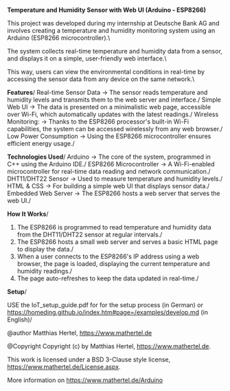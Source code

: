 **Temperature and Humidity Sensor with Web UI (Arduino - ESP8266)**

This project was developed during my internship at Deutsche Bank AG and involves creating a temperature and humidity monitoring system using an Arduino (ESP8266 microcontroller).\

The system collects real-time temperature and humidity data from a sensor, and displays it on a simple, user-friendly web interface.\

This way, users can view the environmental conditions in real-time by accessing the sensor data from any device on the same network.\

**Features**/
Real-time Sensor Data -> The sensor reads temperature and humidity levels and transmits them to the web server and interface./
Simple Web UI -> The data is presented on a minimalistic web page, accessible over Wi-Fi, which automatically updates with the latest readings./
Wireless Monitoring: -> Thanks to the ESP8266 processor's built-in Wi-Fi capabilities, the system can be accessed wirelessly from any web browser./
Low Power Consumption -> Using the ESP8266 microcontroller ensures efficient energy usage./

**Technologies Used**/
Arduino -> The core of the system, programmed in C++ using the Arduino IDE./
ESP8266 Microcontroller -> A Wi-Fi-enabled microcontroller for real-time data reading and network communication./
DHT11/DHT22 Sensor -> Used to measure temperature and humidity levels./
HTML & CSS -> For building a simple web UI that displays sensor data./
Embedded Web Server -> The ESP8266 hosts a web server that serves the web UI./

**How It Works**/
1. The ESP8266 is programmed to read temperature and humidity data from the DHT11/DHT22 sensor at regular intervals./
2. The ESP8266 hosts a small web server and serves a basic HTML page to display the data./
3. When a user connects to the ESP8266's IP address using a web browser, the page is loaded, displaying the current temperature and humidity readings./
4. The page auto-refreshes to keep the data updated in real-time./

**Setup**/

USE the IoT_setup_guide.pdf for for the setup process (in German) or https://homeding.github.io/index.htm#page=/examples/develop.md (in English)/

@author Matthias Hertel, https://www.mathertel.de  

@Copyright Copyright (c) by Matthias Hertel, https://www.mathertel.de.  
  
This work is licensed under a BSD 3-Clause style license,
https://www.mathertel.de/License.aspx.  



More information on https://www.mathertel.de/Arduino  


